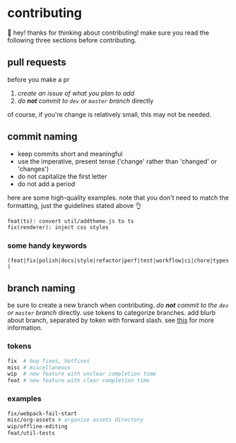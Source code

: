 # contributing

👋 hey! thanks for thinking about contributing! make sure you read the following three sections before contributing.

## pull requests

before you make a pr

1. _create an issue of what you plan to add_
2. _do **not** commit to `dev` or `master` branch_ directly

of course, if you're change is relatively small, this may not be needed.

## commit naming

- keep commits short and meaningful
- use the imperative, present tense ('change' rather than 'changed' or 'changes')
- do not capitalize the first letter
- do not add a period

here are some high-quality examples. note that you don't need to match the formatting, just the guidelines stated above :ok_hand:

```md
feat(ts): convert util/addtheme.js to ts
fix(renderer): inject css styles
```

### some handy keywords

`(feat|fix|polish|docs|style|refactor|perf|test|workflow|ci|chore|types)`

## branch naming

be sure to create a new branch when contributing. _do **not** commit to the `dev` or `master` branch_ directly. use tokens to categorize branches. add blurb about branch, separated by token with forward slash. see [this](https://stackoverflow.com/a/6065944) for more information.

### tokens

```sh
fix  # bug fixes, hotfixes
misc # miscellaneous
wip  # new feature with unclear completion time
feat # new feature with clear completion time
```

### examples

```sh
fix/webpack-fail-start
misc/org-assets # organize assets directory
wip/offline-editing
feat/util-tests
```
